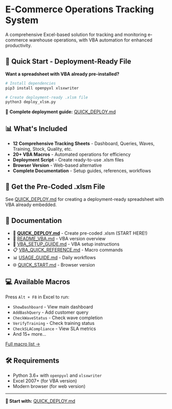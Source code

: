 # E-Commerce Operations Tracking System

A comprehensive Excel-based solution for tracking and monitoring e-commerce warehouse operations, with VBA automation for enhanced productivity.

## 🚀 Quick Start - Deployment-Ready File

**Want a spreadsheet with VBA already pre-installed?**

```bash
# Install dependencies
pip3 install openpyxl xlsxwriter

# Create deployment-ready .xlsm file
python3 deploy_xlsm.py
```

📖 **Complete deployment guide:** [QUICK_DEPLOY.md](QUICK_DEPLOY.md)

## 📊 What's Included

- **12 Comprehensive Tracking Sheets** - Dashboard, Queries, Waves, Training, Stock, Quality, etc.
- **20+ VBA Macros** - Automated operations for efficiency
- **Deployment Script** - Create ready-to-use .xlsm files
- **Browser Version** - Web-based alternative
- **Complete Documentation** - Setup guides, references, workflows

## 🎯 Get the Pre-Coded .xlsm File

See [QUICK_DEPLOY.md](QUICK_DEPLOY.md) for creating a deployment-ready spreadsheet with VBA already embedded.

## 📖 Documentation

- 🚀 **[QUICK_DEPLOY.md](QUICK_DEPLOY.md)** - Create pre-coded .xlsm (START HERE!)
- 📘 [README_VBA.md](README_VBA.md) - VBA version overview
- 📖 [VBA_SETUP_GUIDE.md](VBA_SETUP_GUIDE.md) - VBA setup instructions
- 📋 [VBA_QUICK_REFERENCE.md](VBA_QUICK_REFERENCE.md) - Macro commands
- 📊 [USAGE_GUIDE.md](USAGE_GUIDE.md) - Daily workflows
- 🌐 [QUICK_START.md](QUICK_START.md) - Browser version

## 💻 Available Macros

Press `Alt + F8` in Excel to run:

- `ShowDashboard` - View main dashboard
- `AddBashQuery` - Add customer query
- `CheckWaveStatus` - Check wave completion
- `VerifyTraining` - Check training status
- `CheckSLACompliance` - View SLA metrics
- And 15+ more...

[Full macro list →](VBA_QUICK_REFERENCE.md)

## 🛠️ Requirements

- Python 3.6+ with `openpyxl` and `xlsxwriter`
- Excel 2007+ (for VBA version)
- Modern browser (for web version)

---

**🎉 Start with:** [QUICK_DEPLOY.md](QUICK_DEPLOY.md)
